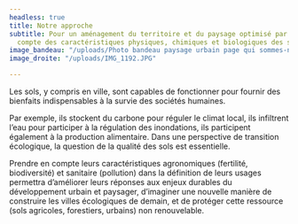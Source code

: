 ```yaml
---
headless: true
title: Notre approche
subtitle: Pour un aménagement du territoire et du paysage optimisé par la prise en
  compte des caractéristiques physiques, chimiques et biologiques des sols
image_bandeau: "/uploads/Photo bandeau paysage urbain page qui sommes-nous_1.jpeg"
image_droite: "/uploads/IMG_1192.JPG"

---
```

Les sols, y compris en ville, sont capables de fonctionner pour fournir des bienfaits indispensables à la survie des sociétés humaines.

Par exemple, ils stockent du carbone pour réguler le climat local, ils infiltrent l’eau pour participer à la régulation des inondations, ils participent également à la production alimentaire. Dans une perspective de transition écologique, la question de la qualité des sols est essentielle.

Prendre en compte leurs caractéristiques agronomiques (fertilité, biodiversité) et sanitaire (pollution) dans la définition de leurs usages permettra d’améliorer leurs réponses aux enjeux durables du développement urbain et paysager, d’imaginer une nouvelle manière de construire les villes écologiques de demain, et de protéger cette ressource (sols agricoles, forestiers, urbains) non renouvelable.